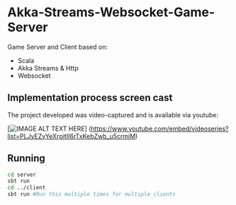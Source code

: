 # Akka-Streams-Websocket-Game-Server

Game Server and Client based on:
* Scala
* Akka Streams & Http
* Websocket

## Implementation process screen cast

The project developed was video-captured and is available via youtube:

[![IMAGE ALT TEXT HERE](https://img.youtube.com/vi/lex7xQPgzY8/0.jpg)]
(https://www.youtube.com/embed/videoseries?list=PLJyEZyYeXrpitII6rTxKebZwb_u5crmjM)

## Running

```bash
cd server
sbt run
cd ../client
sbt run #Run this multiple times for multiple clients
```



